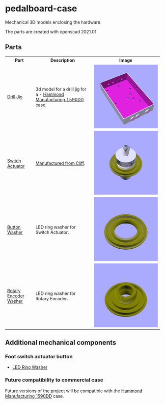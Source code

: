 # pedalboard-case

Mechanical 3D models enclosing the hardware.

The parts are created with openscad 2021.01

## Parts

<table>
<tr>
    <th>Part</th>
    <th>Description</th>
    <th>Image</th>
</tr>
<tr>
    <td><a href="./generated/drill-jig.stl">Drill Jig</a></td>
    <td>
        3d model for a drill jig for a - <a href="">Hammond Manufacturing 1590DD</a> case.
    </td>
    <td><img src="./generated/drill-jig.png"/></td>
</tr>
<tr>
    <td><a href="./generated/actuator-assembly.stl">Switch Actuator</a></td>
    <td>
       <a href="https://www.cliffuk.co.uk/products/switches/FC7125.pdf">Manufactured from Cliff</a>.
    </td>
    <td><img src="./generated/actuator-assembly.png"/></td>
</tr>
<tr>
    <td><a href="./generated/led-ring-washer.stl">Button Washer</a></td>
    <td>
       LED ring washer for Switch Actuator.
    </td>
    <td><img src="./generated/led-ring-washer.png"/></td>
</tr>
<tr>
    <td><a href="./generated/led-ring-rotary-washer.stl">Rotary Encoder Washer</a></td>
    <td>
       LED ring washer for Rotary Encoder.
    </td>
    <td><img src="./generated/led-ring-rotary-washer.png"/></td>
</tr>
</table>




## Additional mechanical components

### Foot switch actuator button

* [LED Ring Washer](./generated/led-ring-washer.stl)

### Future compatibility to commercial case

Future versions of the project will be compatible with the [Hammond Manufacturing 1590DD](https://www.hammfg.com/files/parts/pdf/1590DD.pdf) case.
